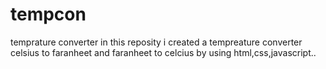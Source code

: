 # tempcon
temprature converter
in this reposity i created a tempreature converter celsius to faranheet and faranheet to celcius by using html,css,javascript..